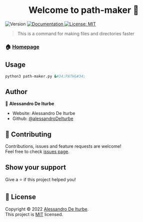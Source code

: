 <h1 align="center">Welcome to path-maker 👋</h1>
<p>
  <img alt="Version" src="https://img.shields.io/badge/version-1.1-blue.svg?cacheSeconds=2592000" />
  <a href="https://github.com/alessandroDeIturbe/path-maker/wiki" target="_blank">
    <img alt="Documentation" src="https://img.shields.io/badge/documentation-yes-brightgreen.svg" />
  </a>
  <a href="https://github.com/alessandroDeIturbe/path-maker/blob/main/LICENSE" target="_blank">
    <img alt="License: MIT" src="https://img.shields.io/badge/License-MIT-yellow.svg" />
  </a>
</p>

> This is a command for making files and directories faster

### 🏠 [Homepage](https://github.com/alessandroDeIturbe/path-maker)

## Usage

```sh
python3 path-maker.py &#34;PATH&#34;
```

## Author

👤 **Alessandro De Iturbe**

* Website: Alessandro De Iturbe
* Github: [@alessandroDeIturbe](https://github.com/alessandroDeIturbe)

## 🤝 Contributing

Contributions, issues and feature requests are welcome!<br />Feel free to check [issues page](https://github.com/alessandroDeIturbe/path-maker/issues). 

## Show your support

Give a ⭐️ if this project helped you!

## 📝 License

Copyright © 2022 [Alessandro De Iturbe](https://github.com/alessandroDeIturbe).<br />
This project is [MIT](https://github.com/alessandroDeIturbe/path-maker/blob/main/LICENSE) licensed.

